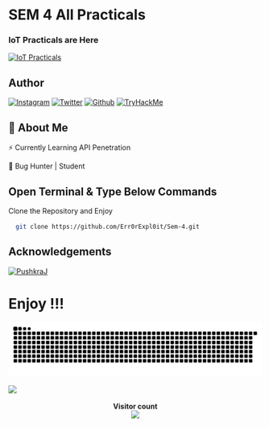 
# SEM 4 All Practicals

### IoT Practicals are Here
 [![IoT Practicals](https://img.shields.io/badge/IoT-Practicals-100000?style=for-the-badge&logo=IoT-Practicals&logoColor=white)](https://github.com/PushkraJ99/IOT)


## Author
[![Instagram](https://img.shields.io/badge/Instagram-E4405F?style=for-the-badge&logo=instagram&logoColor=white)](https://instagram.com/you_are_not_goodlooking_but_he) [![Twitter](https://img.shields.io/badge/Twitter-1DA1F2?style=for-the-badge&logo=twitter&logoColor=white)](https://twitter.com/PushkraJ99) [![Github](https://img.shields.io/badge/GitHub-100000?style=for-the-badge&logo=github&logoColor=white)](https://github.com/PushkraJ99) [![TryHackMe](https://img.shields.io/badge/tryhackme-5AC710?style=for-the-badge&logo=tryhackme&logoColor=white)](https://tryhackme.com/p/PushkaraJ) 


## 🚀 About Me

⚡ Currently Learning API Penetration

👾 Bug Hunter | Student
## Open Terminal & Type Below Commands

Clone the Repository and Enjoy

```bash
  git clone https://github.com/Err0rExpl0it/Sem-4.git
```



## Acknowledgements


 [![PushkraJ](https://img.shields.io/badge/GitHub-100000?style=for-the-badge&logo=github&logoColor=white)](https://github.com/PushkraJ99)

# Enjoy !!!

<p align="center">
<img src="https://github.com/PushkraJ99/Snake4Readme/blob/main/Snake4Readme/grid-snake.svg">
</p>

[![](https://visitcount.itsvg.in/api?id=PushkraJ99&icon=8&color=12)](https://visitcount.itsvg.in)

<p align="center"> 
  <b> Visitor count</b><br>
  <img src="https://profile-counter.glitch.me/PushkraJ99/count.svg" />
</p>

